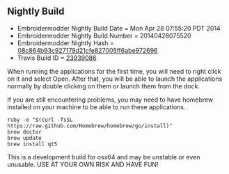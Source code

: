 
Nightly Build
------------------------------

* Embroidermodder Nightly Build Date = Mon Apr 28 07:55:20 PDT 2014
* Embroidermodder Nightly Build Number = 20140428075520
* Embroidermodder Nightly Hash = [08c864b93c927179d21cfe827005ff6abe972696](https://github.com/Embroidermodder/Embroidermodder/commit/08c864b93c927179d21cfe827005ff6abe972696)
* Travis Build ID = [23939086](https://travis-ci.org/Embroidermodder/Embroidermodder/builds/23939086)

When running the applications for the first time, you will need to right click on it and select Open.
After that, you will be able to launch the applications normally by double clicking on them or launch them from the dock.

If you are still encountering problems, you may need to have homebrew installed on your machine to be able to run these applications.
```
ruby -e "$(curl -fsSL https://raw.github.com/Homebrew/homebrew/go/install)"
brew doctor
brew update
brew install qt5
```

This is a development build for osx64 and may be unstable or even unusable.
USE AT YOUR OWN RISK AND HAVE FUN!

